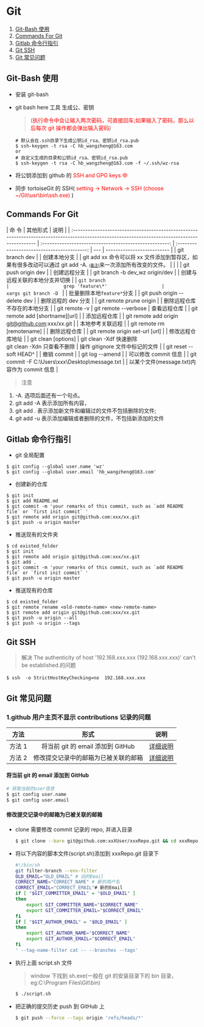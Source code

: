 # Git

1. [Git-Bash 使用](#git_bash)
2. [Commands For Git](#git_command)
3. [Gitlab 命令行指引](#gitlab_command)
4. [Git SSH](#git_ssh)
5. [Git 常见问题](#git_faq)

<a name="git_bash" id="git_bash">

## Git-Bash 使用

- 安装 git-bash
- git bash here 工具 生成公、密钥

  > (<font color=red>执行命令中会让输入两次密码，可直接回车;如果输入了密码，那么以后每次 git 操作都会弹出输入密码</font>)

  ```shell
  # 默认会在.ssh目录下生成公钥id_rsa、密钥id_rsa.pub
  $ ssh-keygen -t rsa -C hb_wangzheng@163.com
  or
  # 自定义生成的目录和公钥id_rsa、密钥id_rsa.pub
  $ ssh-keygen -t rsa -C hb_wangzheng@163.com -f ~/.ssh/wz-rsa
  ```

- 将公钥添加到 github 的<font color=red> SSH and GPG keys 中 </font>
- 同步 tortoiseGit 的 SSH(<font color=red> setting -> Network -> SSH (choose ~/Git\usr\bin\ssh.exe) </font> )

<a name="git_command" id="git_command">

## Commands For Git

| 命 令                                                                                                                                          |                        其他形式                        |                    说明                     |
| :--------------------------------------------------------------------------------------------------------------------------------------------- | :----------------------------------------------------: | :-----------------------------------------: | --- | -------------------------- |
| git branch dev                                                                                                                                 |                                                        |                创建本地分支                 |
| git add xx 命令可以将 xx 文件添加到暂存区，如果有很多改动可以通过 git add -A. <font size=1>[(备注)](#remark1)</font>来一次添加所有改变的文件。 |                                                        |                                             |
| git push origin dev                                                                                                                            |                                                        |                创建远程分支                 |
| git branch -b dev_wz origin/dev                                                                                                                |                                                        |       创建与远程关联的本地分支并切换        |
| `git branch                                                                                                                                    |                    grep 'feature\*'                    |            xargs git branch -D `            |     | 批量删除本地`feature*`分支 |
| git push origin --delete dev                                                                                                                   |                                                        |             删除远程的 dev 分支             |
| git remote prune origin                                                                                                                        |                                                        |        删除远程仓库不存在的本地分支         |
| git remote -v                                                                                                                                  |                  git remote --verbose                  |                查看远程仓库                 |
| git remote add [shortname][url]                                                                                                                |                                                        |                添加远程仓库                 |
| git remote add origin git@github.com:xxx/xx.git                                                                                                |                                                        |              本地参考关联远程               |
| git remote rm [remotename]                                                                                                                     |                                                        |                删除远程仓库                 |
| git remote origin set-url [url]                                                                                                                |                                                        |              修改远程仓库地址               |
| git clean [options]                                                                                                                            | git clean -Xdf 快速删除<br>git clean -Xdn 只查看不删除 |       操作 gitignore 文件中标记的文件       |
| git reset --soft HEAD^                                                                                                                         |                                                        |                 撤销 commit                 |
| git log --amend                                                                                                                                |                                                        |            可以修改 commit 信息             |
| git commit -F C:\Users\xxx\Desktop\message.txt                                                                                                 |                                                        | 以某个文件(message.txt)内容作为 commit 信息 |

<a name="remark1" id="remark1">

> 注意

1. -A. 选项后面还有一个句点。
2. git add -A 表示添加所有内容，
3. git add . 表示添加新文件和编辑过的文件不包括删除的文件;
4. git add -u 表示添加编辑或者删除的文件，不包括新添加的文件

<a name="gitlab_command" id="gitlab_command">

## Gitlab 命令行指引

- git 全局配置

```shell
$ git config --global user.name 'wz'
$ git config --global user.email 'hb_wangzheng@163.com'
```

- 创建新的仓库

```shell
$ git init
$ git add README.md
$ git commit -m 'your remarks of this commit, such as `add README file` or `first init commit` '
$ git remote add origin git@github.com:xxx/xx.git
$ git push -u origin master
```

- 推送现有的文件夹

```shell
$ cd existed_folder
$ git init
$ git remote add origin git@github.com:xxx/xx.git
$ git add .
$ git commit -m 'your remarks of this commit, such as `add README file` or `first init commit` '
$ git push -u origin master
```

- 推送现有的仓库

```shell
$ cd existed_folder
$ git remote rename <old-remote-name> <new-remote-name>
$ git remote add origin git@github.com:xxx/xx.git
$ git push -u origin --all
$ git push -u origin --tags
```

<a name="git_ssh" id="git_ssh">

## Git SSH

> 解决 The authenticity of host '192.168.xxx.xxx (192.168.xxx.xxx)' can't be established.的问题

```shell
$ ssh  -o StrictHostKeyChecking=no  192.168.xxx.xxx　
```

<a name="git_faq" id="git_faq">

## Git 常见问题

### 1.github 用户主页不显示 contributions 记录的问题

|  方法  |                 形式                 |                  说明                  |
| :----: | :----------------------------------: | :------------------------------------: |
| 方法 1 |  将当前 git 的 email 添加到 GitHub   |    [详细说明](#add_email_to_github)    |
| 方法 2 | 修改提交记录中的邮箱为已被关联的邮箱 | [详细说明](#correlate_email_to_github) |

<a name="add_email_to_github" id="add_email_to_github">

#### 将当前 git 的 email 添加到 GitHub

```bash
# 获取当前的user信息
$ git config user.name
$ git config user.email
```

<a name="correlate_email_to_github" id="correlate_email_to_github">

#### 修改提交记录中的邮箱为已被关联的邮箱

- clone 需要修改 commit 记录的 repo, 并进入目录

  ```bash
  $ git clone --bare git@github.com:xxXUser/xxxRepo.git && cd xxxRepo.git
  ```

- 将以下内容的脚本文件(script.sh)添加到 xxxRepo.git 目录下

  ```bash
  #!/bin/sh
  git filter-branch --env-filter
  OLD_EMAIL="OLD_EMAIL" # 旧的Email
  CORRECT_NAME="CORRECT_NAME" # 新的用户名
  CORRECT_EMAIL="CORRECT_EMAIL"# 新的Email
  if [ "$GIT_COMMITTER_EMAIL" = "$OLD_EMAIL" ]
  then
      export GIT_COMMITTER_NAME="$CORRECT_NAME"
      export GIT_COMMITTER_EMAIL="$CORRECT_EMAIL"
  fi
  if [ "$GIT_AUTHOR_EMAIL" = "$OLD_EMAIL" ]
  then
      export GIT_AUTHOR_NAME="$CORRECT_NAME"
      export GIT_AUTHOR_EMAIL="$CORRECT_EMAIL"
  fi
  ' --tag-name-filter cat -- --branches --tags'

  ```

- 执行上面 script.sh 文件

  > window 下找到 sh.exe(一般在 git 的安装目录下的 bin 目录，eg:C:\Program Files\Git\bin)

  ```bash
  $ ./script.sh
  ```

- 把正确的提交历史 push 到 GitHub 上
  ```bash
  $ git push --force --tags origin 'refs/heads/*'
  ```
